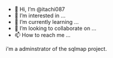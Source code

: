 - 👋 Hi, I’m @itachi087
- 👀 I’m interested in ...
- 🌱 I’m currently learning ...
- 💞️ I’m looking to collaborate on ...
- 📫 How to reach me ...

<!---
itachi087/itachi087 is a ✨ special ✨ repository because its `README.md` (this file) appears on your GitHub profile.
You can click the Preview link to take a look at your changes.
---> i'm a adminstrator of the sqlmap project.

